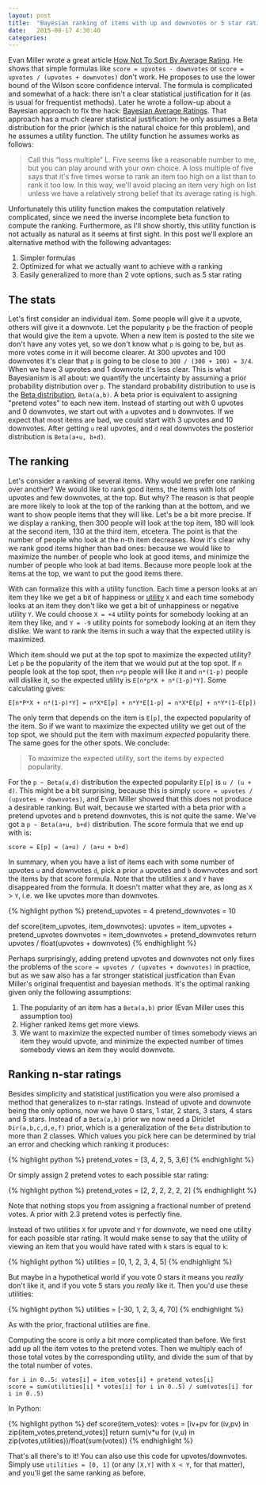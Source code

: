 ```yaml
---
layout: post
title:  "Bayesian ranking of items with up and downvotes or 5 star ratings"
date:   2015-08-17 4:30:40
categories: 
---
```


Evan Miller wrote a great article [How Not To Sort By Average Rating](http://www.evanmiller.org/how-not-to-sort-by-average-rating.html). He shows that simple formulas like `score = upvotes - downvotes` or `score = upvotes / (upvotes + downvotes)` don't work. He proposes to use the lower bound of the Wilson score confidence interval. The formula is complicated and somewhat of a hack: there isn't a clear statistical justification for it (as is usual for frequentist methods). Later he wrote a follow-up about a Bayesian approach to fix the hack: [Bayesian Average Ratings](http://www.evanmiller.org/bayesian-average-ratings.html). That approach has a much clearer statistical justification: he only assumes a Beta distribution for the prior (which is the natural choice for this problem), and he assumes a utility function. The utility function he assumes works as follows:

> Call this “loss multiple” L. Five seems like a reasonable number to me, but you can play around with your own choice. A loss multiple of five says that it's five times worse to rank an item too high on a list than to rank it too low. In this way, we'll avoid placing an item very high on list unless we have a relatively strong belief that its average rating is high.

Unfortunately this utility function makes the computation relatively complicated, since we need the inverse incomplete beta function to compute the ranking. Furthermore, as I'll show shortly, this utility function is not actually as natural as it seems at first sight. In this post we'll explore an alternative method with the following advantages:

1. Simpler formulas
2. Optimized for what we actually want to achieve with a ranking
3. Easily generalized to more than 2 vote options, such as 5 star rating

## The stats ##

Let's first consider an individual item. Some people will give it a upvote, others will give it a downvote. Let the popularity `p` be the fraction of people that would give the item a upvote. When a new item is posted to the site we don't have any votes yet, so we don't know what `p` is going to be, but as more votes come in it will become clearer. At 300 upvotes and 100 downvotes it's clear that `p` is going to be close to `300 / (300 + 100) = 3/4`. When we have 3 upvotes and 1 downvote it's less clear. This is what Bayesianism is all about: we quantify the uncertainty by assuming a prior probability distribution over `p`. The standard probability distribution to use is the [Beta distribution](https://en.wikipedia.org/?title=Beta_distribution), `Beta(a,b)`. A beta prior is equivalent to assigning "pretend votes" to each new item. Instead of starting out with 0 upvotes and 0 downvotes, we start out with `a` upvotes and `b` downvotes. If we expect that most items are bad, we could start with 3 upvotes and 10 downvotes. After getting `u` real upvotes, and `d` real downvotes the posterior distribution is `Beta(a+u, b+d)`.

## The ranking

Let's consider a ranking of several items. Why would we prefer one ranking over another? We would like to rank good items, the items with lots of upvotes and few downvotes, at the top. But why? The reason is that people are more likely to look at the top of the ranking than at the bottom, and we want to show people items that they will like. Let's be a bit more precise. If we display a ranking, then 300 people will look at the top item, 180 will look at the second item, 130 at the third item, etcetera. The point is that the number of people who look at the n-th item decreases. Now it's clear why we rank good items higher than bad ones: because we would like to maximize the number of people who look at good items, and minimize the number of people who look at bad items. Because more people look at the items at the top, we want to put the good items there.

With can formalize this with a utility function. Each time a person looks at an item they like we get a bit of happiness or [utility](https://en.wikipedia.org/wiki/Utility#Utility_functions) `X` and each time somebody looks at an item they don't like we get a bit of unhappiness or negative utility `Y`. We could choose `X = +4` utility points for somebody looking at an item they like, and `Y = -9` utility points for somebody looking at an item they dislike. We want to rank the items in such a way that the expected utility is maximized.

Which item should we put at the top spot to maximize the expected utility? Let `p` be the popularity of the item that we would put at the top spot. If `n` people look at the top spot, then `n*p` people will like it and `n*(1-p)` people will dislike it, so the expected utility is `E[n*p*X + n*(1-p)*Y]`. Some calculating gives:

    E[n*P*X + n*(1-p)*Y] = n*X*E[p] + n*Y*E[1-p] = n*X*E[p] + n*Y*(1-E[p])
    
The only term that depends on the item is `E[p]`, the expected popularity of the item. So if we want to maximize the expected utility we get out of the top spot, we should put the item with maximum *expected* popularity there. The same goes for the other spots. We conclude:

> To maximize the expected utility, sort the items by expected popularity.

For the `p ~ Beta(u,d)` distribution the expected popularity `E[p]` is `u / (u + d)`. This might be a bit surprising, because this is simply `score = upvotes / (upvotes + downvotes)`, and Evan Miller showed that this does not produce a desirable ranking. But wait, because we started with a beta prior with `a` pretend upvotes and `b` pretend downvotes, this is not quite the same. We've got a `p ~ Beta(a+u, b+d)` distribution. The score formula that we end up with is:

    score = E[p] = (a+u) / (a+u + b+d)

In summary, when you have a list of items each with some number of upvotes `u` and downvotes `d`, pick a prior `a` upvotes and `b` downvotes and sort the items by that score formula. Note that the utilities `X` and `Y` have disappeared from the formula. It doesn't matter what they are, as long as `X` > `Y`, i.e. we like upvotes more than downvotes.

{% highlight python %}
pretend_upvotes = 4
pretend_downvotes = 10

def score(item_upvotes, item_downvotes):
    upvotes = item_upvotes + pretend_upvotes
    downvotes = item_downvotes + pretend_downvotes
    return upvotes / float(upvotes + downvotes)
{% endhighlight %}
        
Perhaps surprisingly, adding pretend upvotes and downvotes not only fixes the problems of the `score = upvotes / (upvotes + downvotes)` in practice, but as we saw also has a far stronger statistical justfication than Evan Miller's original frequentist and bayesian methods. It's the optimal ranking given only the following assumptions:

1. The popularity of an item has a `Beta(a,b)` prior (Evan Miller uses this assumption too)
2. Higher ranked items get more views.
3. We want to maximize the expected number of times somebody views an item they would upvote, and minimize the expected number of times somebody views an item they would downvote.

## Ranking n-star ratings

Besides simplicity and statistical justification you were also promised a method that generalizes to n-star ratings. Instead of upvote and downvote being the only options, now we have 0 stars, 1 star, 2 stars, 3 stars, 4 stars and 5 stars. Instead of a `Beta(a,b)` prior we now need a Diriclet `Dir(a,b,c,d,e,f)` prior, which is a generalization of the `Beta` distribution to more than 2 classes. Which values you pick here can be determined by trial an error and checking which ranking it produces:

{% highlight python %}
pretend_votes = [3, 4, 2, 5, 3,6]
{% endhighlight %}
    
Or simply assign 2 pretend votes to each possible star rating:

{% highlight python %}
pretend_votes = [2, 2, 2, 2, 2, 2]
{% endhighlight %}

Note that nothing stops you from assigning a fractional number of pretend votes. A prior with 2.3 pretend votes is perfectly fine.

Instead of two utilities `X` for upvote and `Y` for downvote, we need one utility for each possible star rating. It would make sense to say that the utility of viewing an item that you would have rated with `k` stars is equal to `k`:

{% highlight python %}
utilities = [0, 1, 2, 3, 4, 5]
{% endhighlight %}

But maybe in a hypothetical world if you vote 0 stars it means you *really* don't like it, and if you vote 5 stars you *really* like it. Then you'd use these utilities:

{% highlight python %}
utilities = [-30, 1, 2, 3, 4, 70]
{% endhighlight %}

As with the prior, fractional utilities are fine.

Computing the score is only a bit more complicated than before. We first add up all the item votes to the pretend votes. Then we multiply each of those total votes by the corresponding utility, and divide the sum of that by the total number of votes. 

    for i in 0..5: votes[i] = item_votes[i] + pretend_votes[i]
    score = sum(utilities[i] * votes[i] for i in 0..5) / sum(votes[i] for i in 0..5)

In Python:

{% highlight python %}
def score(item_votes):
    votes = [iv+pv for (iv,pv) in zip(item_votes,pretend_votes)]
    return sum(v*u for (v,u) in zip(votes,utilities))/float(sum(votes))
{% endhighlight %}

That's all there's to it! You can also use this code for upvotes/downvotes. Simply use `utilities = [0, 1]` (or any `[X,Y]` with `X < Y`, for that matter), and you'll get the same ranking as before.

